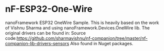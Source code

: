 # nF-ESP32-One-Wire

nanoFramework ESP32 OneWire Sample. This is heavily based on the work of Vishnu Sharma and using nanoFramework.Devices.OneWire lib.
The original drivers can be found in:
Source code:https://github.com/sharmavishnu/nf-companion/tree/master/nf-companion-lib-drivers-sensors
Also found in Nuget packages.
